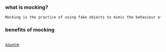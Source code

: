 ### what is mocking?
~~~html
Mocking is the practice of using fake objects to mimic the behaviour of real application components
~~~

### benefits of mocking
~~~html
~~~

[source](https://www.netguru.com/blog/ruby-tests-rspec-mocks)
